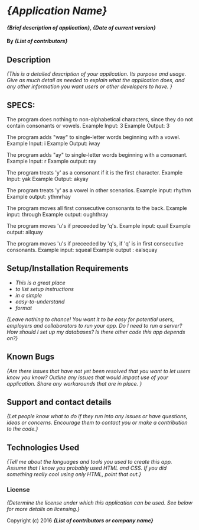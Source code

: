 # _{Application Name}_

#### _{Brief description of application}, {Date of current version}_

#### By _**{List of contributors}**_

## Description

_{This is a detailed description of your application. Its purpose and usage.  Give as much detail as needed to explain what the application does, and any other information you want users or other developers to have. }_

## SPECS:

  The program does nothing to non-alphabetical characters, since they do not contain consonants or vowels.
  Example Input: 3
  Example Output: 3

  The program adds "way" to single-letter words beginning with a vowel.
  Example Input: i
  Example Output: iway

  The program adds "ay" to single-letter words beginning with a consonant.
  Example Input: r
  Example output: ray

The program treats 'y' as a consonant if it is the first character.
Example Input: yak
Example Output: akyay

The program treats 'y' as a vowel in other scenarios.
Example input: rhythm
Example output: ythmrhay

The program moves all first consecutive consonants to the back.
Example input: through
Example output: oughthray

The program moves 'u's if preceeded by 'q's.
Example input: quail
Example output: ailquay

The program moves 'u's if preceeded by 'q's, if 'q' is in first consecutive consonants.
Example input: squeal
Example output : ealsquay

## Setup/Installation Requirements

* _This is a great place_
* _to list setup instructions_
* _in a simple_
* _easy-to-understand_
* _format_

_{Leave nothing to chance! You want it to be easy for potential users, employers and collaborators to run your app. Do I need to run a server? How should I set up my databases? Is there other code this app depends on?}_

## Known Bugs

_{Are there issues that have not yet been resolved that you want to let users know you know?  Outline any issues that would impact use of your application.  Share any workarounds that are in place. }_

## Support and contact details

_{Let people know what to do if they run into any issues or have questions, ideas or concerns.  Encourage them to contact you or make a contribution to the code.}_

## Technologies Used

_{Tell me about the languages and tools you used to create this app. Assume that I know you probably used HTML and CSS. If you did something really cool using only HTML, point that out.}_

### License

*{Determine the license under which this application can be used.  See below for more details on licensing.}*

Copyright (c) 2016 **_{List of contributors or company name}_**
